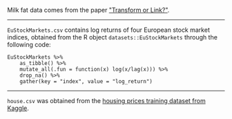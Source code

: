 Milk fat data comes from the paper ["Transform or Link?"](https://core.ac.uk/download/pdf/79036775.pdf).

-----

`EuStockMarkets.csv` contains log returns of four European stock market indices, obtained from the R object `datasets::EuStockMarkets` through the following code:

```
EuStockMarkets %>% 
    as_tibble() %>% 
    mutate_all(.fun = function(x) log(x/lag(x))) %>% 
    drop_na() %>% 
    gather(key = "index", value = "log_return")
```

-----

`house.csv` was obtained from the [housing prices training dataset from Kaggle](https://www.kaggle.com/alphaepsilon/housing-prices-dataset#train.csv).